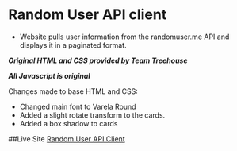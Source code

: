 # Random User API client
 - Website pulls user information from the randomuser.me API and displays it in a paginated format.

***Original HTML and CSS provided by Team Treehouse***

***All Javascript is original***

Changes made to base HTML and CSS:

 - Changed main font to Varela Round
 - Added a slight rotate transform to the cards.
 - Added a box shadow to cards
 
 ##Live Site
 [Random User API Client](http://eldritchwebdesign.com/Random-User-API-client)
